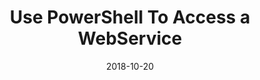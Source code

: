---
title: "Use PowerShell To Access a WebService"
date: 2018-10-20
tags: [""]
dbiblogtitle: use-powershell-to-access-a-webservice
---